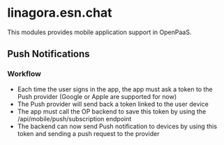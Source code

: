 # linagora.esn.chat

This modules provides mobile application support in OpenPaaS.

## Push Notifications

### Workflow

- Each time the user signs in the app, the app must ask a token to the Push provider (Google or Apple are supported for now)
- The Push provider will send back a token linked to the user device
- The app must call the OP backend to save this token by using the /api/mobile/push/subscription endpoint
- The backend can now send Push notification to devices by using this token and sending a push request to the provider


